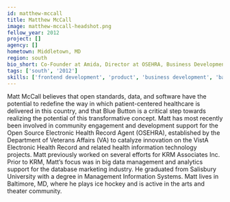 ```yaml
---
id: matthew-mccall
title: Matthew McCall
image: matthew-mccall-headshot.png
fellow_year: 2012
project: []
agency: []
hometown: Middletown, MD
region: south
bio_short: Co-Founder at Amida, Director at OSEHRA, Business Development at KRM, Management Information Systems, Salisbury University.
tags: ['south', '2012']
skills: ['frontend development', 'product', 'business development', 'backend development']
---
```


Matt McCall believes that open standards, data, and software have the potential to redefine the way in which patient-centered healthcare is delivered in this country, and that Blue Button is a critical step towards realizing the potential of this transformative concept. Matt has most recently been involved in community engagement and development support for the Open Source Electronic Health Record Agent (OSEHRA), established by the Department of Veterans Affairs (VA) to catalyze innovation on the VistA Electronic Health Record and related health information technology projects. Matt previously worked on several efforts for KRM Associates Inc. Prior to KRM, Matt’s focus was in big data management and analytics support for the database marketing industry. He graduated from Salisbury University with a degree in Management Information Systems. Matt lives in Baltimore, MD, where he plays ice hockey and is active in the arts and theater community.
